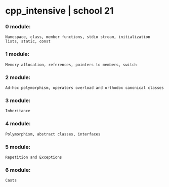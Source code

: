# cpp_intensive | school 21

### 0 module:
    Namespace, class, member functions, stdio stream, initialization lists, static, const
### 1 module:
    Memory allocation, references, pointers to members, switch
### 2 module:
    Ad-hoc polymorphism, operators overload and orthodox canonical classes
### 3 module:
    Inheritance
### 4 module:
    Polymorphism, abstract classes, interfaces
### 5 module:
    Repetition and Exceptions
### 6 module:
    Casts

